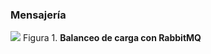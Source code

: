 ### Mensajería

![][1]
Figura 1. **Balanceo de carga con RabbitMQ**

[1]: 04_load_balancing/images/RabbitMQDeployment.png

